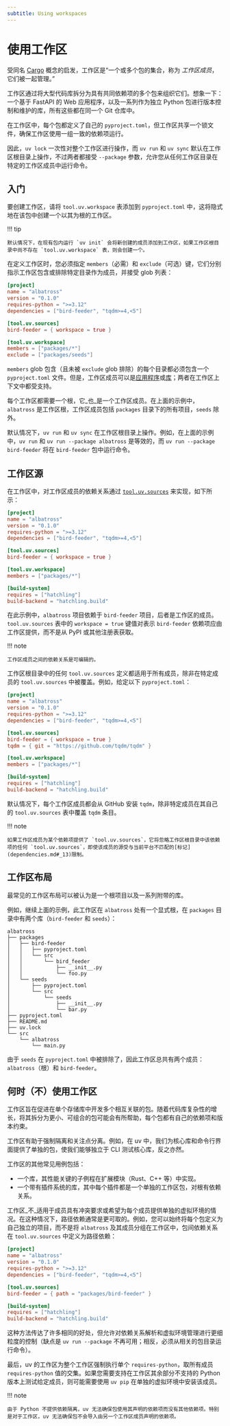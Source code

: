 ```yaml
---
subtitle: Using workspaces
---
```


# 使用工作区

受同名 [Cargo](https://doc.rust-lang.org/cargo/reference/workspaces.html) 概念的启发，工作区是“一个或多个包的集合，称为 _工作区成员_，它们被一起管理。”

工作区通过将大型代码库拆分为具有共同依赖项的多个包来组织它们。想象一下：一个基于 FastAPI 的 Web 应用程序，以及一系列作为独立 Python 包进行版本控制和维护的库，所有这些都在同一个 Git 仓库中。

在工作区中，每个包都定义了自己的 `pyproject.toml`，但工作区共享一个锁文件，确保工作区使用一组一致的依赖项运行。

因此，`uv lock` 一次性对整个工作区进行操作，而 `uv run` 和 `uv sync` 默认在工作区根目录上操作，不过两者都接受 `--package` 参数，允许您从任何工作区目录在特定的工作区成员中运行命令。

## 入门

要创建工作区，请将 `tool.uv.workspace` 表添加到 `pyproject.toml` 中，这将隐式地在该包中创建一个以其为根的工作区。

!!! tip

    默认情况下，在现有包内运行 `uv init` 会将新创建的成员添加到工作区，如果工作区根目录中尚不存在 `tool.uv.workspace` 表，则会创建一个。

在定义工作区时，您必须指定 `members`（必需）和 `exclude`（可选）键，它们分别指示工作区包含或排除特定目录作为成员，并接受 glob 列表：

```toml title="pyproject.toml"
[project]
name = "albatross"
version = "0.1.0"
requires-python = ">=3.12"
dependencies = ["bird-feeder", "tqdm>=4,<5"]

[tool.uv.sources]
bird-feeder = { workspace = true }

[tool.uv.workspace]
members = ["packages/*"]
exclude = ["packages/seeds"]
```

`members` glob 包含（且未被 `exclude` glob 排除）的每个目录都必须包含一个 `pyproject.toml` 文件。但是，工作区成员可以是[应用程序](./init.md#_3)或[库](./init.md#_5)；两者在工作区上下文中都受支持。

每个工作区都需要一个根，它_也_是一个工作区成员。在上面的示例中，`albatross` 是工作区根，工作区成员包括 `packages` 目录下的所有项目，`seeds` 除外。

默认情况下，`uv run` 和 `uv sync` 在工作区根目录上操作。例如，在上面的示例中，`uv run` 和 `uv run --package albatross` 是等效的，而 `uv run --package bird-feeder` 将在 `bird-feeder` 包中运行命令。

## 工作区源

在工作区中，对工作区成员的依赖关系通过 [`tool.uv.sources`](./dependencies.md) 来实现，如下所示：

```toml title="pyproject.toml"
[project]
name = "albatross"
version = "0.1.0"
requires-python = ">=3.12"
dependencies = ["bird-feeder", "tqdm>=4,<5"]

[tool.uv.sources]
bird-feeder = { workspace = true }

[tool.uv.workspace]
members = ["packages/*"]

[build-system]
requires = ["hatchling"]
build-backend = "hatchling.build"
```

在此示例中，`albatross` 项目依赖于 `bird-feeder` 项目，后者是工作区的成员。`tool.uv.sources` 表中的 `workspace = true` 键值对表示 `bird-feeder` 依赖项应由工作区提供，而不是从 PyPI 或其他注册表获取。

!!! note

    工作区成员之间的依赖关系是可编辑的。

工作区根目录中的任何 `tool.uv.sources` 定义都适用于所有成员，除非在特定成员的 `tool.uv.sources` 中被覆盖。例如，给定以下 `pyproject.toml`：

```toml title="pyproject.toml"
[project]
name = "albatross"
version = "0.1.0"
requires-python = ">=3.12"
dependencies = ["bird-feeder", "tqdm>=4,<5"]

[tool.uv.sources]
bird-feeder = { workspace = true }
tqdm = { git = "https://github.com/tqdm/tqdm" }

[tool.uv.workspace]
members = ["packages/*"]

[build-system]
requires = ["hatchling"]
build-backend = "hatchling.build"
```

默认情况下，每个工作区成员都会从 GitHub 安装 `tqdm`，除非特定成员在其自己的 `tool.uv.sources` 表中覆盖 `tqdm` 条目。

!!! note

    如果工作区成员为某个依赖项提供了 `tool.uv.sources`，它将忽略工作区根目录中该依赖项的任何 `tool.uv.sources`，即使该成员的源受与当前平台不匹配的[标记](dependencies.md#_13)限制。

## 工作区布局

最常见的工作区布局可以被认为是一个根项目以及一系列附带的库。

例如，继续上面的示例，此工作区在 `albatross` 处有一个显式根，在 `packages` 目录中有两个库（`bird-feeder` 和 `seeds`）：

```text
albatross
├── packages
│   ├── bird-feeder
│   │   ├── pyproject.toml
│   │   └── src
│   │       └── bird_feeder
│   │           ├── __init__.py
│   │           └── foo.py
│   └── seeds
│       ├── pyproject.toml
│       └── src
│           └── seeds
│               ├── __init__.py
│               └── bar.py
├── pyproject.toml
├── README.md
├── uv.lock
└── src
    └── albatross
        └── main.py
```

由于 `seeds` 在 `pyproject.toml` 中被排除了，因此工作区总共有两个成员：`albatross`（根）和 `bird-feeder`。

## 何时（不）使用工作区

工作区旨在促进在单个存储库中开发多个相互关联的包。随着代码库复杂性的增长，将其拆分为更小、可组合的包可能会有所帮助，每个包都有自己的依赖项和版本约束。

工作区有助于强制隔离和关注点分离。例如，在 uv 中，我们为核心库和命令行界面提供了单独的包，使我们能够独立于 CLI 测试核心库，反之亦然。

工作区的其他常见用例包括：

- 一个库，其性能关键的子例程在扩展模块（Rust、C++ 等）中实现。
- 一个带有插件系统的库，其中每个插件都是一个单独的工作区包，对根有依赖关系。

工作区_不_适用于成员具有冲突要求或希望为每个成员提供单独的虚拟环境的情况。在这种情况下，路径依赖通常是更可取的。例如，您可以始终将每个包定义为自己独立的项目，而不是将 `albatross` 及其成员分组在工作区中，包间依赖关系在 `tool.uv.sources` 中定义为路径依赖：

```toml title="pyproject.toml"
[project]
name = "albatross"
version = "0.1.0"
requires-python = ">=3.12"
dependencies = ["bird-feeder", "tqdm>=4,<5"]

[tool.uv.sources]
bird-feeder = { path = "packages/bird-feeder" }

[build-system]
requires = ["hatchling"]
build-backend = "hatchling.build"
```

这种方法传达了许多相同的好处，但允许对依赖关系解析和虚拟环境管理进行更细粒度的控制（缺点是 `uv run --package` 不再可用；相反，必须从相关的包目录运行命令）。

最后，uv 的工作区为整个工作区强制执行单个 `requires-python`，取所有成员 `requires-python` 值的交集。如果您需要支持在工作区其余部分不支持的 Python 版本上测试给定成员，则可能需要使用 `uv pip` 在单独的虚拟环境中安装该成员。

!!! note

    由于 Python 不提供依赖隔离，uv 无法确保包使用其声明的依赖项而没有其他依赖项。特别是对于工作区，uv 无法确保包不会导入由另一个工作区成员声明的依赖项。
